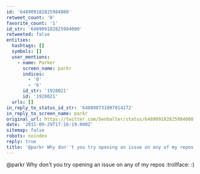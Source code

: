 ```yaml
---
id: '648909182825984000'
retweet_count: '0'
favorite_count: '1'
id_str: '648909182825984000'
retweeted: false
entities:
  hashtags: []
  symbols: []
  user_mentions:
    - name: Parker
      screen_name: parkr
      indices:
        - '0'
        - '6'
      id_str: '1928021'
      id: '1928021'
  urls: []
in_reply_to_status_id_str: '648890731097014272'
in_reply_to_screen_name: parkr
original_url: https://twitter.com/benbalter/status/648909182825984000
date: '2015-09-29T17:16:19.000Z'
sitemap: false
robots: noindex
reply: true
title: '@parkr Why don''t you try opening an issue on any of my repos :trollface: :)'
---
```


@parkr Why don't you try opening an issue on any of my repos :trollface: :)